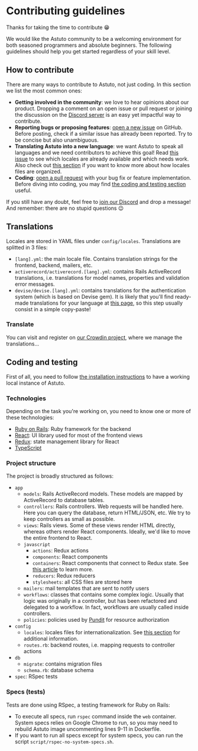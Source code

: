 # Contributing guidelines

Thanks for taking the time to contribute 😁

We would like the Astuto community to be a welcoming environment for both seasoned programmers and absolute beginners. The following guidelines should help you get started regardless of your skill level.

## How to contribute

There are many ways to contribute to Astuto, not just coding. In this section we list the most common ones:

- **Getting involved in the community**: we love to hear opinions about our product. Dropping a comment on an open issue or pull request or joining the discussion on the [Discord server](https://discord.com/invite/SrtUMRp) is an easy yet impactful way to contribute.
- **Reporting bugs or proposing features**:  [open a new issue](https://github.com/riggraz/astuto/issues/new) on GitHub. Before posting, check if a similar issue has already been reported. Try to be concise but also unambiguous.
- **Translating Astuto into a new language**: we want Astuto to speak all languages and we need contributors to achieve this goal! Read [this issue](https://github.com/riggraz/astuto/issues/121) to see which locales are already available and which needs work. Also check out [this section](#translations) if you want to know more about how locales files are organized. 
- **Coding**: [open a pull request](https://github.com/riggraz/astuto/pulls) with your bug fix or feature implementation. Before diving into coding, you may find [the coding and testing section](#coding-and-testing) useful.

If you still have any doubt, feel free to [join our Discord](https://discord.com/invite/SrtUMRp) and drop a message! And remember: there are no stupid questions 😉

## Translations

Locales are stored in YAML files under `config/locales`. Translations are splitted in 3 files:

- `[lang].yml`: the main locale file. Contains translation strings for the frontend, backend, mailers, etc.
- `activerecord/activerecord.[lang].yml`: contains Rails ActiveRecord translations, i.e. translations for model names, properties and validation error messages.
- `devise/devise.[lang].yml`: contains translations for the authentication system (which is based on Devise gem). It is likely that you'll find ready-made translations for your language at [this page](https://github.com/heartcombo/devise/wiki/I18n), so this step usually consist in a simple copy-paste!

### Translate

You can visit and register on [our Crowdin project](https://crwd.in/astuto), where we manage the translations...

## Coding and testing

First of all, you need to follow [the installation instructions](https://github.com/riggraz/astuto#installation) to have a working local instance of Astuto.

### Technologies

Depending on the task you're working on, you need to know one or more of these technologies:

- [Ruby on Rails](https://rubyonrails.org/): Ruby framework for the backend
- [React](https://reactjs.org/): UI library used for most of the frontend views
- [Redux](https://redux.js.org/): state management library for React
- [TypeScript](https://www.typescriptlang.org/)

### Project structure

The project is broadly structured as follows:

- `app`
  - `models`: Rails ActiveRecord models. These models are mapped by ActiveRecord to database tables.
  - `controllers`: Rails controllers. Web requests will be handled here. Here you can query the database, return HTML/JSON, etc. We try to keep controllers as small as possible.
  - `views`: Rails views. Some of these views render HTML directly, whereas others render React components. Ideally, we'd like to move the entire frontend to React.
  - `javascript`
    - `actions`: Redux actions
    - `components`: React components
    - `containers`: React components that connect to Redux state. See [this article](https://medium.com/@dan_abramov/smart-and-dumb-components-7ca2f9a7c7d0) to learn more.
    - `reducers`: Redux reducers
    - `stylesheets`: all CSS files are stored here
  - `mailers`: mail templates that are sent to notify users
  - `workflows`: classes that contains some complex logic. Usually that logic was originally in a controller, but has been refactored and delegated to a workflow. In fact, workflows are usually called inside controllers.
  - `policies`: policies used by [Pundit](https://github.com/varvet/pundit) for resource authorization
- `config`
  - `locales`: locales files for internationalization. See [this section](#translations) for additional information.
  - `routes.rb`: backend routes, i.e. mapping requests to controller actions
- `db`
  - `migrate`: contains migration files
  - `schema.rb`: database schema
- `spec`: RSpec tests

### Specs (tests)

Tests are done using RSpec, a testing framework for Ruby on Rails:

- To execute all specs, run `rspec` command inside the `web` container. System specs relies on Google Chrome to run, so you may need to rebuild Astuto image uncommenting lines 9-11 in Dockerfile.
- If you want to run all specs except for system specs, you can run the script `script/rspec-no-system-specs.sh`.
